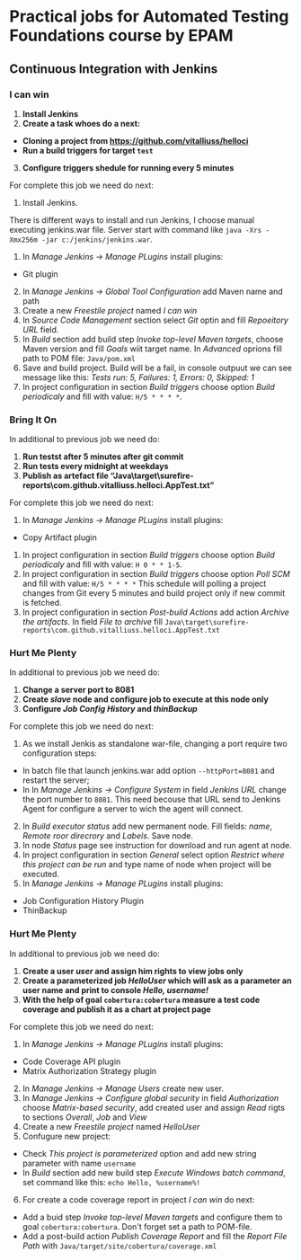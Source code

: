 # Practical jobs for Automated Testing Foundations course by EPAM

## Continuous Integration with Jenkins

### I can win

1. **Install Jenkins**
2. **Create a task whoes do a next:**
 - **Cloning a project from https://github.com/vitalliuss/helloci**
 - **Run a build triggers for target `test`**
3. **Configure triggers shedule for running every 5 minutes**

For complete this job we need do next:

 1. Install Jenkins. 

  There is different ways to install and run Jenkins, I choose manual executing jenkins.war file. Server start with command like `java -Xrs -Xmx256m -jar c:/jenkins/jenkins.war`.

 1. In *Manage Jenkins -> Manage PLugins* install plugins:
  - Git plugin
 2. In *Manage Jenkins -> Global Tool Configuration* add Maven name and path
 3. Create a new *Freestile project* named *I can win*
 4. In *Source Code Management* section select *Git* optin and fill *Repoeitory URL* field.
 5. In *Build* section add build step *Invoke top-level Maven targets*, choose Maven version and fill *Goals* wiit target name. In *Advanced* oprions fill path to POM file: `Java/pom.xml`
 6. Save and build project. Build will be a fail, in console outpuut we can see message like this: *Tests run: 5, Failures: 1, Errors: 0, Skipped: 1*
 7. In project configuration in section *Build triggers*  choose option *Build periodicaly* and fill with value: `H/5 * * * *`. 

### Bring It On

In additional to previous job we need do:
1. **Run testst after 5 minutes after git commit**
2. **Run tests every midnight at weekdays**
3. **Publish as artefact file “Java\target\surefire-reports\com.github.vitalliuss.helloci.AppTest.txt”**

For complete this job we need do next:

 1. In *Manage Jenkins -> Manage PLugins* install plugins:
  - Copy Artifact plugin
 1. In project configuration in section *Build triggers*  choose option *Build periodicaly* and fill with value: `H 0 * * 1-5`. 
 2. In project configuration in section *Build triggers*  choose option *Poll SCM* and fill with value: `H/5 * * * *` This schedule will polling a project changes from Git every 5 minutes and build project only if new commit is fetched.
 3. In project configuration in section *Post-build Actions* add action *Archive the artifacts*. In field *File to archive* fill `Java\target\surefire-reports\com.github.vitalliuss.helloci.AppTest.txt`

### Hurt Me Plenty

In additional to previous job we need do:
1. **Change  a server port to 8081**
2. **Create *slave* node and configure job to execute at this node only**
3. **Configure *Job Config History* and *thinBackup***

For complete this job we need do next:
 1. As we install Jenkis as standalone war-file, changing a port require two configuration steps:
  - In batch file that launch jenkins.war add option `--httpPort=8081` and restart the server;
  - In In *Manage Jenkins -> Configure System* in field *Jenkins URL* change the port number to `8081`. This need becouse that URL send to Jenkins Agent for configure a server to wich the agent will connect.
 2. In *Build executor status* add new permanent node. Fill fields: *name*, *Remote roor direcrory* and *Labels*. Save node.
 3. In node *Status* page see instruction for download and run agent at node.
 3. In project configuration in section *General* select option *Restrict where this project can be run* and type name of node when project will be executed.
 1. In *Manage Jenkins -> Manage PLugins* install plugins:
  - Job Configuration History Plugin
  - ThinBackup

### Hurt Me Plenty

In additional to previous job we need do:
1. **Create a user *user* and assign him rights to view jobs only**
2. **Create a parameterized job *HelloUser* which will ask as a parameter an user name and print to console *Hello, username!***
3. **With the help of goal `cobertura:cobertura` measure a test code coverage and publish it as a chart at project page**

For complete this job we need do next:

 1. In *Manage Jenkins -> Manage PLugins* install plugins:
  - Code Coverage API plugin
  - Matrix Authorization Strategy plugin
 2. In *Manage Jenkins -> Manage Users* create new user.
 3. In *Manage Jenkins -> Configure global security* in field *Authorization* choose *Matrix-based security*, add created user and assign *Read* rigts to sections *Overall*, *Job* and *View*
 4. Create a new *Freestile project* named *HelloUser*
 5. Confugure new project:
  - Check *This project is parameterized* option and add new string parameter with name `username`
  - In *Build* section add new build step *Execute Windows batch command*, set command like this: `echo Hello, %username%!`
 6. For create a code coverage report in project *I can win* do next:
  - Add a buid step *Invoke top-level Maven targets* and configure them to goal `cobertura:cobertura`. Don't forget set a path to POM-file.
  - Add a post-build action *Publish Coverage Report* and fill the *Report File Path* with `Java/target/site/cobertura/coverage.xml`
 


